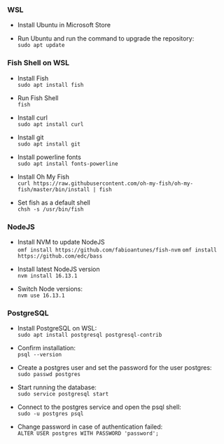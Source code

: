 ### WSL
- Install Ubuntu in Microsoft Store

- Run Ubuntu and run the command to upgrade the repository:<br />
`sudo apt update`

### Fish Shell on WSL

- Install Fish<br />
`sudo apt install fish`

- Run Fish Shell<br />
`fish`

- Install curl<br />
`sudo apt install curl`

- Install git<br />
`sudo apt install git`

- Install powerline fonts<br />
`sudo apt install fonts-powerline`

- Install Oh My Fish<br />
`curl https://raw.githubusercontent.com/oh-my-fish/oh-my-fish/master/bin/install | fish`

- Set fish as a default shell<br />
`chsh -s /usr/bin/fish`


### NodeJS<br />

- Install NVM to update NodeJS<br />
`omf install https://github.com/fabioantunes/fish-nvm`
`omf install https://github.com/edc/bass`

- Install latest NodeJS version<br />
`nvm install 16.13.1`

- Switch Node versions:<br />
`nvm use 16.13.1`

### PostgreSQL<br />
- Install PostgreSQL on WSL:<br />
`sudo apt install postgresql postgresql-contrib`

- Confirm installation:<br />
`psql --version`

- Create a postgres user and set the password for the user postgres:<br />
`sudo passwd postgres`

- Start running the database:<br />
`sudo service postgresql start`

- Connect to the postgres service and open the psql shell: <br />
`sudo -u postgres psql`

- Change password in case of authentication failed:<br />
`ALTER USER postgres WITH PASSWORD 'password';`
